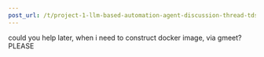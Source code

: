 ```yaml
---
post_url: /t/project-1-llm-based-automation-agent-discussion-thread-tds-jan-2025/164277/175
---
```

could you help later, when i need to construct docker image, via gmeet? PLEASE